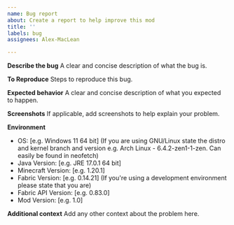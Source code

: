 ```yaml
---
name: Bug report
about: Create a report to help improve this mod
title: ''
labels: bug
assignees: Alex-MacLean

---
```


**Describe the bug**
A clear and concise description of what the bug is.

**To Reproduce**
Steps to reproduce this bug.

**Expected behavior**
A clear and concise description of what you expected to happen.

**Screenshots**
If applicable, add screenshots to help explain your problem.

**Environment**
 - OS: [e.g. Windows 11 64 bit] (If you are using GNU/Linux state the distro and kernel branch and version e.g. Arch Linux - 6.4.2-zen1-1-zen. Can easily be found in neofetch)
 - Java Version: [e.g. JRE 17.0.1 64 bit]
 - Minecraft Version: [e.g. 1.20.1]
 - Fabric Version: [e.g. 0.14.21] (If you're using a development environment please state that you are)
 - Fabric API Version: [e.g. 0.83.0]
 - Mod Version: [e.g. 1.0]

**Additional context**
Add any other context about the problem here.

